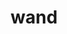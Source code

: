 ---
category: 4-letters
denotation: null
name: wand
reference_link: https://www.etymonline.com/word/wand
root_language: null
root_name: null
title: wand
type: free
word_sums:
- respelling: wand
  sum: 'Wand + '
---